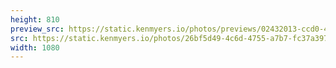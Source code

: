 ```yaml
---
height: 810
preview_src: https://static.kenmyers.io/photos/previews/02432013-ccd0-4024-9164-804ad6f8d21f.webp
src: https://static.kenmyers.io/photos/26bf5d49-4c6d-4755-a7b7-fc37a397ad11.jpg
width: 1080
---
```

